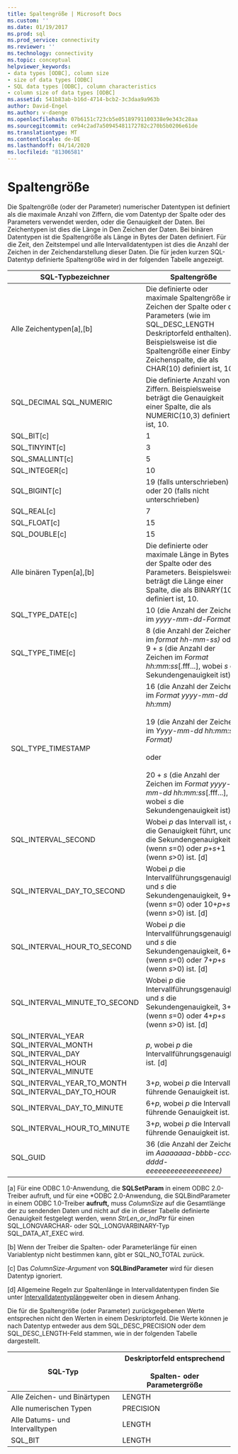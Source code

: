 ```yaml
---
title: Spaltengröße | Microsoft Docs
ms.custom: ''
ms.date: 01/19/2017
ms.prod: sql
ms.prod_service: connectivity
ms.reviewer: ''
ms.technology: connectivity
ms.topic: conceptual
helpviewer_keywords:
- data types [ODBC], column size
- size of data types [ODBC]
- SQL data types [ODBC], column characteristics
- column size of data types [ODBC]
ms.assetid: 541b83ab-b16d-4714-bcb2-3c3daa9a963b
author: David-Engel
ms.author: v-daenge
ms.openlocfilehash: 07b6151c723cb5e05189791100338e9e343c28aa
ms.sourcegitcommit: ce94c2ad7a50945481172782c270b5b0206e61de
ms.translationtype: MT
ms.contentlocale: de-DE
ms.lasthandoff: 04/14/2020
ms.locfileid: "81306581"
---
```

# <a name="column-size"></a>Spaltengröße
Die Spaltengröße (oder der Parameter) numerischer Datentypen ist definiert als die maximale Anzahl von Ziffern, die vom Datentyp der Spalte oder des Parameters verwendet werden, oder die Genauigkeit der Daten. Bei Zeichentypen ist dies die Länge in Den Zeichen der Daten. Bei binären Datentypen ist die Spaltengröße als Länge in Bytes der Daten definiert. Für die Zeit, den Zeitstempel und alle Intervalldatentypen ist dies die Anzahl der Zeichen in der Zeichendarstellung dieser Daten. Die für jeden kurzen SQL-Datentyp definierte Spaltengröße wird in der folgenden Tabelle angezeigt.  
  
|SQL-Typbezeichner|Spaltengröße|  
|-------------------------|-----------------|  
|Alle Zeichentypen[a],[b]|Die definierte oder maximale Spaltengröße in Zeichen der Spalte oder des Parameters (wie im SQL_DESC_LENGTH Deskriptorfeld enthalten). Beispielsweise ist die Spaltengröße einer Einbyte-Zeichenspalte, die als CHAR(10) definiert ist, 10.|  
|SQL_DECIMAL SQL_NUMERIC|Die definierte Anzahl von Ziffern. Beispielsweise beträgt die Genauigkeit einer Spalte, die als NUMERIC(10,3) definiert ist, 10.|  
|SQL_BIT[c]|1|  
|SQL_TINYINT[c]|3|  
|SQL_SMALLINT[c]|5|  
|SQL_INTEGER[c]|10|  
|SQL_BIGINT[c]|19 (falls unterschrieben) oder 20 (falls nicht unterschrieben)|  
|SQL_REAL[c]|7|  
|SQL_FLOAT[c]|15|  
|SQL_DOUBLE[c]|15|  
|Alle binären Typen[a],[b]|Die definierte oder maximale Länge in Bytes der Spalte oder des Parameters. Beispielsweise beträgt die Länge einer Spalte, die als BINARY(10) definiert ist, 10.|  
|SQL_TYPE_DATE[c]|10 (die Anzahl der Zeichen im *yyyy-mm-dd-Format).*|  
|SQL_TYPE_TIME[c]|8 (die Anzahl der Zeichen im *format hh-mm-ss)* oder 9 + *s* (die Anzahl der Zeichen im *Format hh:mm:ss*[.fff...], wobei *s* die Sekundengenauigkeit ist).|  
|SQL_TYPE_TIMESTAMP|16 (die Anzahl der Zeichen im *Format yyyy-mm-dd hh:mm)*<br /><br /> 19 (die Anzahl der Zeichen im *Yyyy-mm-dd* *hh:mm:ss-Format)*<br /><br /> oder<br /><br /> 20 + *s* (die Anzahl der Zeichen im *Format yyyy-mm-dd hh:mm:ss*[.fff...], wobei *s* die Sekundengenauigkeit ist).|  
|SQL_INTERVAL_SECOND|Wobei *p* das Intervall ist, das die Genauigkeit führt, und *s* die Sekundengenauigkeit, *p* (wenn *s*=0) oder *p*+*s*+1 (wenn *s*>0) ist. [d]|  
|SQL_INTERVAL_DAY_TO_SECOND|Wobei *p* die Intervallführungsgenauigkeit und *s* die Sekundengenauigkeit, 9+*p* (wenn *s*=0) oder 10+*p*+*s* (wenn *s*>0) ist. [d]|  
|SQL_INTERVAL_HOUR_TO_SECOND|Wobei *p* die Intervallführungsgenauigkeit und *s* die Sekundengenauigkeit, 6+*p* (wenn *s*=0) oder 7+*p*+*s* (wenn *s*>0) ist. [d]|  
|SQL_INTERVAL_MINUTE_TO_SECOND|Wobei *p* die Intervallführungsgenauigkeit und *s* die Sekundengenauigkeit, 3+*p* (wenn *s*=0) oder 4+*p*+*s* (wenn *s*>0) ist. [d]|  
|SQL_INTERVAL_YEAR SQL_INTERVAL_MONTH SQL_INTERVAL_DAY SQL_INTERVAL_HOUR SQL_INTERVAL_MINUTE|*p*, wobei *p* die Intervallführungsgenauigkeit ist. [d]|  
|SQL_INTERVAL_YEAR_TO_MONTH SQL_INTERVAL_DAY_TO_HOUR|3+*p*, wobei *p* die Intervall-führende Genauigkeit ist. [d]|  
|SQL_INTERVAL_DAY_TO_MINUTE|6+*p*, wobei *p* die Intervall-führende Genauigkeit ist. [d]|  
|SQL_INTERVAL_HOUR_TO_MINUTE|3+*p*, wobei *p* die Intervall-führende Genauigkeit ist. [d]|  
|SQL_GUID|36 (die Anzahl der Zeichen im *Aaaaaaaa-bbbb-cccc-dddd-eeeeeeeeeeeeeeeeee)*|  
  
 [a] Für eine ODBC 1.0-Anwendung, die **SQLSetParam** in einem ODBC 2.0-Treiber aufruft, und für eine \*ODBC 2.0-Anwendung, die SQLBindParameter in einem ODBC 1.0-Treiber **aufruft,** muss *ColumnSize* auf die Gesamtlänge der zu sendenden Daten und nicht auf die in dieser Tabelle definierte Genauigkeit festgelegt werden, wenn *StrLen_or_IndPtr* für einen SQL_LONGVARCHAR- oder SQL_LONGVARBINARY-Typ SQL_DATA_AT_EXEC wird.  
  
 [b] Wenn der Treiber die Spalten- oder Parameterlänge für einen Variablentyp nicht bestimmen kann, gibt er SQL_NO_TOTAL zurück.  
  
 [c] Das *ColumnSize-Argument* von **SQLBindParameter** wird für diesen Datentyp ignoriert.  
  
 [d] Allgemeine Regeln zur Spaltenlänge in Intervalldatentypen finden Sie unter [Intervalldatentyplänge](../../../odbc/reference/appendixes/interval-data-type-length.md)weiter oben in diesem Anhang.  
  
 Die für die Spaltengröße (oder Parameter) zurückgegebenen Werte entsprechen nicht den Werten in einem Deskriptorfeld. Die Werte können je nach Datentyp entweder aus dem SQL_DESC_PRECISION oder dem SQL_DESC_LENGTH-Feld stammen, wie in der folgenden Tabelle dargestellt.  
  
|SQL-Typ|Deskriptorfeld entsprechend<br /><br /> Spalten- oder Parametergröße|  
|--------------|--------------------------------------------------------------------|  
|Alle Zeichen- und Binärtypen|LENGTH|  
|Alle numerischen Typen|PRECISION|  
|Alle Datums- und Intervalltypen|LENGTH|  
|SQL_BIT|LENGTH|

